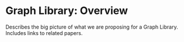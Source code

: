# Graph Library: Overview
Describes the big picture of what we are proposing for a Graph Library. Includes links to related papers.

